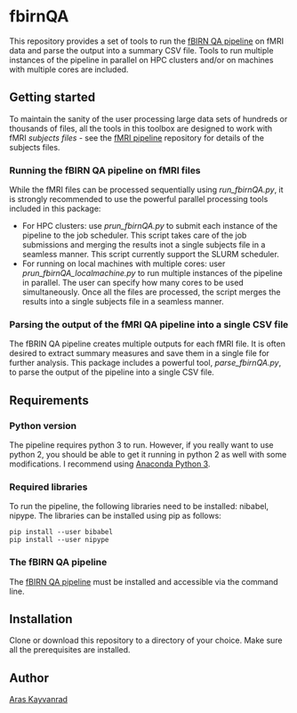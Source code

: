 # fbirnQA
This repository provides a set of tools to run the [fBIRN QA pipeline](https://www.nitrc.org/projects/bxh_xcede_tools/) on fMRI data and parse the output into a summary CSV file. Tools to run multiple instances of the pipeline in parallel on HPC clusters and/or on machines with multiple cores are included.

## Getting started
To maintain the sanity of the user processing large data sets of hundreds or thousands of files, all the tools in this toolbox are designed to work with fMRI *subjects files* - see the [fMRI pipeline](https://github.com/kayvanrad/fmri_pipeline) repository for details of the subjects files.

### Running the fBIRN QA pipeline on fMRI files
While the fMRI files can be processed sequentially using *run_fbirnQA.py*, it is strongly recommended to use the powerful parallel processing tools included in this package:
- For HPC clusters: use *prun_fbirnQA.py* to submit each instance of the pipeline to the job scheduler. This script takes care of the job submissions and merging the results inot a single subjects file in a seamless manner. This script currently support the SLURM scheduler.
- For running on local machines with multiple cores: user *prun_fbirnQA_localmachine.py* to run multiple instances of the pipeline in parallel. The user can specify how many cores to be used simultaneously. Once all the files are processed, the script merges the results into a single subjects file in a seamless manner.

### Parsing the output of the fMRI QA pipeline into a single CSV file
The fBRIN QA pipeline creates multiple outputs for each fMRI file. It is often desired to extract summary measures and save them in a single file for further analysis. This package includes a powerful tool, *parse_fbirnQA.py*, to parse the output of the pipeline into a single CSV file.

## Requirements
### Python version
The pipeline requires python 3 to run. However, if you really want to use python 2, you should be able to get it running in python 2 as well with some modifications. I recommend using [Anaconda Python 3](https://www.anaconda.com).

### Required libraries
To run the pipeline, the following libraries need to be installed: nibabel, nipype. The libraries can be installed using pip as follows:
```
pip install --user bibabel
pip install --user nipype
```
### The fBIRN QA pipeline
The [fBIRN QA pipeline](https://www.nitrc.org/projects/bxh_xcede_tools/) must be installed and accessible via the command line.

## Installation
Clone or download this repository to a directory of your choice. Make sure all the prerequisites are installed.

## Author
[Aras Kayvanrad](https://www.linkedin.com/in/kayvanrad/)
